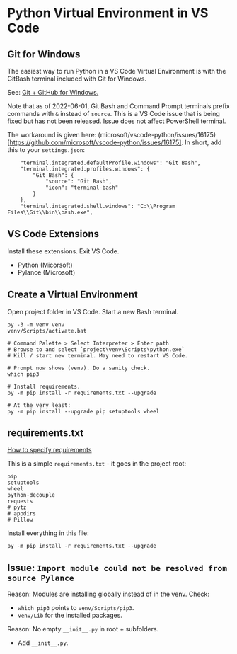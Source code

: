 # Python Virtual Environment in VS Code

## Git for Windows

The easiest way to run Python in a VS Code Virtual Environment is with the GitBash terminal included with Git for Windows. 

See: [Git + GitHub for Windows.](https://github.com/CornDoggSoup/windows/blob/main/git-github.md)

Note that as of 2022-06-01, Git Bash and Command Prompt terminals prefix commands with `&` instead of `source`. This is a VS Code issue that is being fixed but has not been released. Issue does not affect PowerShell terminal. 

The workaround is given here: (microsoft/vscode-python/issues/16175)[https://github.com/microsoft/vscode-python/issues/16175]. In short, add this to your `settings.json`:

```
    "terminal.integrated.defaultProfile.windows": "Git Bash",
    "terminal.integrated.profiles.windows": {
        "Git Bash": {
            "source": "Git Bash",
            "icon": "terminal-bash"
        }
    },
    "terminal.integrated.shell.windows": "C:\\Program Files\\Git\\bin\\bash.exe",
```

## VS Code Extensions

Install these extensions. Exit VS Code.

* Python (Micorsoft)
* Pylance (Microsoft)

## Create a Virtual Environment

Open project folder in VS Code. Start a new Bash terminal.

```
py -3 -m venv venv
venv/Scripts/activate.bat

# Command Palette > Select Interpreter > Enter path
# Browse to and select `project\venv\Scripts\python.exe`
# Kill / start new terminal. May need to restart VS Code.

# Prompt now shows (venv). Do a sanity check. 
which pip3

# Install requirements.
py -m pip install -r requirements.txt --upgrade

# At the very least:
py -m pip install --upgrade pip setuptools wheel
```

## requirements.txt

[How to specify requirements](https://pip.pypa.io/en/stable/reference/requirements-file-format/)

This is a simple `requirements.txt` - it goes in the project root:

```
pip
setuptools
wheel
python-decouple
requests
# pytz
# appdirs
# Pillow
```
Install everything in this file: 

```
py -m pip install -r requirements.txt --upgrade
```

## Issue: `Import module could not be resolved from source Pylance`

Reason: Modules are installing globally instead of in the venv. Check:

* `which pip3` points to `venv/Scripts/pip3`.
* `venv/Lib` for the installed packages.

Reason: No empty `__init__.py` in root + subfolders. 

* Add `__init__.py`. 
